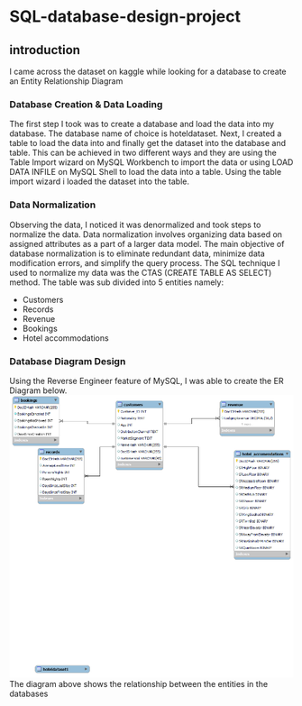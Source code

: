 # SQL-database-design-project
## introduction
I came across the dataset on kaggle while looking for a database to create an Entity Relationship Diagram
### Database Creation & Data Loading
The first step I took was to create a database and load the data into my database. The database name of choice is hoteldataset. Next, I created a table to load the data into and finally get the dataset into the database and table. This can be achieved in two different ways and they are using the Table Import wizard on MySQL Workbench to import the data or using LOAD DATA INFILE on MySQL Shell to load the data into a table. Using the table import wizard i loaded the dataset into the table.

### Data Normalization
Observing the data, I noticed it was denormalized and took steps to normalize the data.
Data normalization involves organizing data based on assigned attributes as a part of a larger data model. The main objective of database normalization is to eliminate redundant data, minimize data modification errors, and simplify the query process. 
The SQL technique I used to normalize my data was the CTAS (CREATE TABLE AS SELECT) method. The table was sub divided into 5 entities namely:
- Customers
- Records 
- Revenue
- Bookings
- Hotel accommodations
### Database Diagram Design
Using the Reverse Engineer feature of MySQL, I was able to create the ER Diagram below.
![ER diagram](https://github.com/Moyato/SQL-database-design-project/blob/main/ER%20diagram.png)
The diagram above shows the relationship between the entities in the databases
